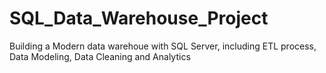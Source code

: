 # SQL_Data_Warehouse_Project
Building a Modern data warehoue with SQL Server, including ETL process, Data Modeling, Data Cleaning and Analytics
